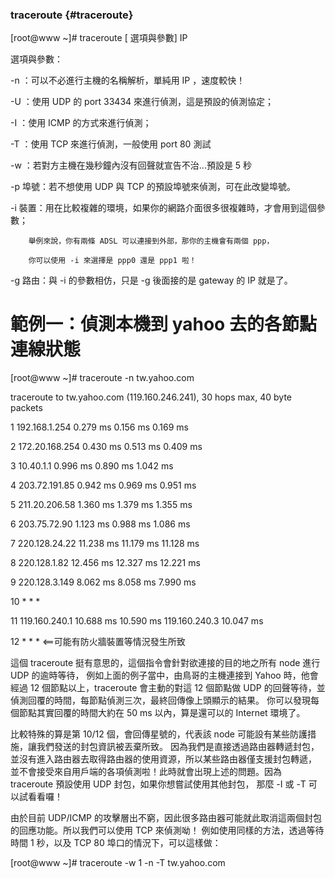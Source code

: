 ### traceroute {#traceroute}

[root@www ~]# traceroute [ 選項與參數] IP

選項與參數：

-n ：可以不必進行主機的名稱解析，單純用 IP ，速度較快！

-U ：使用 UDP 的 port 33434 來進行偵測，這是預設的偵測協定；

-I ：使用 ICMP 的方式來進行偵測；

-T ：使用 TCP 來進行偵測，一般使用 port 80 測試

-w ：若對方主機在幾秒鐘內沒有回聲就宣告不治...預設是 5 秒

-p 埠號：若不想使用 UDP 與 TCP 的預設埠號來偵測，可在此改變埠號。

-i 裝置：用在比較複雜的環境，如果你的網路介面很多很複雜時，才會用到這個參數；

        舉例來說，你有兩條 ADSL 可以連接到外部，那你的主機會有兩個 ppp，

        你可以使用 -i 來選擇是 ppp0 還是 ppp1 啦！

-g 路由：與 -i 的參數相仿，只是 -g 後面接的是 gateway 的 IP 就是了。

# 範例一：偵測本機到 yahoo 去的各節點連線狀態

[root@www ~]# traceroute -n tw.yahoo.com

traceroute to tw.yahoo.com (119.160.246.241), 30 hops max, 40 byte packets

1  192.168.1.254  0.279 ms  0.156 ms  0.169 ms

2  172.20.168.254  0.430 ms  0.513 ms  0.409 ms

3  10.40.1.1  0.996 ms  0.890 ms  1.042 ms

4  203.72.191.85  0.942 ms  0.969 ms  0.951 ms

5  211.20.206.58  1.360 ms  1.379 ms  1.355 ms

6  203.75.72.90  1.123 ms  0.988 ms  1.086 ms

7  220.128.24.22  11.238 ms  11.179 ms  11.128 ms

8  220.128.1.82  12.456 ms  12.327 ms  12.221 ms

9  220.128.3.149  8.062 ms  8.058 ms  7.990 ms

10  * * *

11  119.160.240.1  10.688 ms  10.590 ms 119.160.240.3  10.047 ms

12  * * * &lt;==可能有防火牆裝置等情況發生所致

這個 traceroute 挺有意思的，這個指令會針對欲連接的目的地之所有 node 進行 UDP 的逾時等待， 例如上面的例子當中，由鳥哥的主機連接到 Yahoo 時，他會經過 12 個節點以上，traceroute 會主動的對這 12 個節點做 UDP 的回聲等待，並偵測回覆的時間，每節點偵測三次，最終回傳像上頭顯示的結果。 你可以發現每個節點其實回覆的時間大約在 50 ms 以內，算是還可以的 Internet 環境了。

比較特殊的算是第 10/12 個，會回傳星號的，代表該 node 可能設有某些防護措施，讓我們發送的封包資訊被丟棄所致。 因為我們是直接透過路由器轉遞封包，並沒有進入路由器去取得路由器的使用資源，所以某些路由器僅支援封包轉遞， 並不會接受來自用戶端的各項偵測啦！此時就會出現上述的問題。因為 traceroute 預設使用 UDP 封包，如果你想嘗試使用其他封包， 那麼 -I 或 -T 可以試看看囉！

由於目前 UDP/ICMP 的攻擊層出不窮，因此很多路由器可能就此取消這兩個封包的回應功能。所以我們可以使用 TCP 來偵測呦！ 例如使用同樣的方法，透過等待時間 1 秒，以及 TCP 80 埠口的情況下，可以這樣做：

[root@www ~]# traceroute -w 1 -n -T tw.yahoo.com